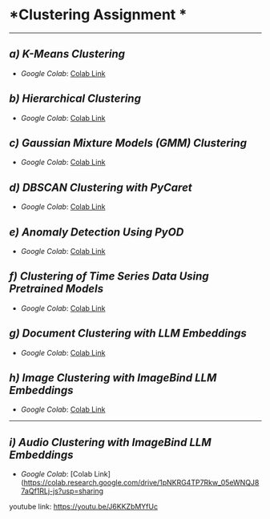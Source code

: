 # *Clustering Assignment *


---

## *a) K-Means Clustering*
- *Google Colab*: [Colab Link](https://colab.research.google.com/drive/1QrZ4e3o5GfXyIxIVN_8Khl__B7x32hjI?usp=sharing)



## *b) Hierarchical Clustering*
- *Google Colab*: [Colab Link](https://colab.research.google.com/drive/1a-FoLh8RTtzHI4hhqzLLgqJeeqYQwK_U?usp=sharing)



## *c) Gaussian Mixture Models (GMM) Clustering*
- *Google Colab*: [Colab Link](https://colab.research.google.com/drive/1m1U1Olh65pfbe9WBfjwBlvUN1FnBEczd?usp=sharing)



## *d) DBSCAN Clustering with PyCaret*
- *Google Colab*: [Colab Link](https://colab.research.google.com/drive/1QBGHRG3__yIFWfT79rt7GfvkQlXagaCf?usp=sharing)



## *e) Anomaly Detection Using PyOD*
- *Google Colab*: [Colab Link](https://colab.research.google.com/drive/19N--Tm6DXf4mz5rJuHWHGGRSEFSkaUVP?usp=sharing)



## *f) Clustering of Time Series Data Using Pretrained Models*
- *Google Colab*: [Colab Link](https://colab.research.google.com/drive/1rDhhdb07vmMdUWmZ5KuV2D_4liIUBLcQ?usp=sharing)



## *g) Document Clustering with LLM Embeddings*
- *Google Colab*: [Colab Link](https://colab.research.google.com/drive/1fNWS3Fvc1oKRDRvfBibBBfa18hEplq9S?usp=sharing)



## *h) Image Clustering with ImageBind LLM Embeddings*
- *Google Colab*: [Colab Link](https://colab.research.google.com/drive/1g7nugNvybRbO0pd6D1EYryRAlQDa-RNg?usp=sharing)

---

## *i) Audio Clustering with ImageBind LLM Embeddings*
- *Google Colab*: [Colab Link](https://colab.research.google.com/drive/1pNKRG4TP7Rkw_05eWNQJ87aQf1RLj-js?usp=sharing


youtube link: https://youtu.be/J6KKZbMYfUc
